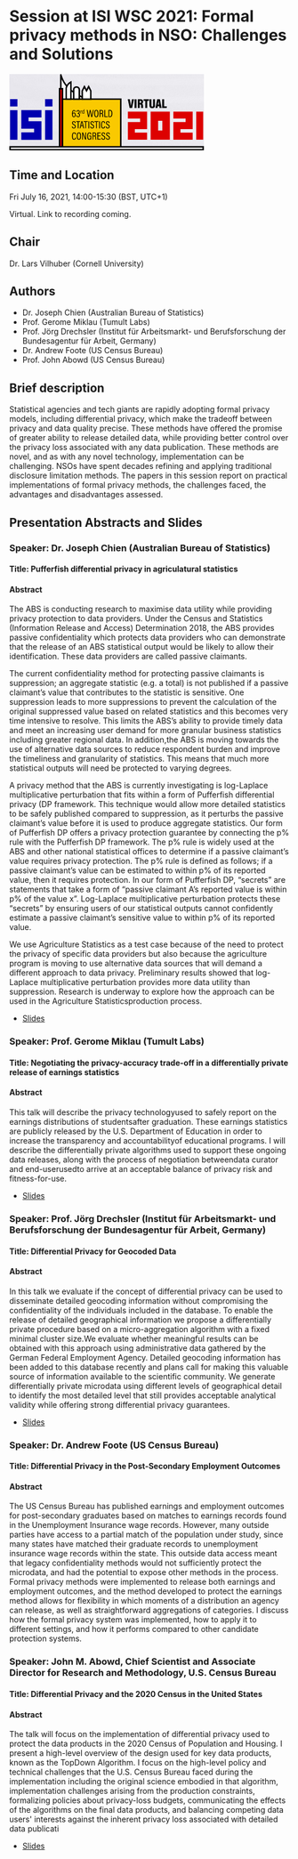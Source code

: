 # Session at ISI WSC 2021: Formal privacy methods in NSO: Challenges and Solutions

![ISI 2021 logo](isi2021.png)

## Time and Location

Fri July 16, 2021, 14:00-15:30 (BST, UTC+1)

Virtual. Link to recording coming.

## Chair

Dr. Lars Vilhuber (Cornell University)

## Authors

- Dr. Joseph Chien (Australian Bureau of Statistics)
- Prof. Gerome Miklau (Tumult Labs)
- Prof. Jörg Drechsler (Institut für Arbeitsmarkt- und Berufsforschung der Bundesagentur für Arbeit, Germany)
- Dr. Andrew Foote (US Census Bureau)
- Prof. John Abowd (US Census Bureau)

## Brief description

Statistical agencies and tech giants are rapidly adopting formal privacy models, including differential privacy, which make the tradeoff between privacy and data quality precise. These methods have offered the promise of greater ability to release detailed data, while providing better control over the privacy loss associated with any data publication. These methods are novel, and as with any novel technology, implementation can be challenging. NSOs have spent decades refining and applying traditional disclosure limitation methods. The papers in this session report on practical implementations of formal privacy methods, the challenges faced, the advantages and disadvantages assessed.

## Presentation Abstracts and Slides

### Speaker: Dr. Joseph Chien (Australian Bureau of Statistics)

#### Title: Pufferfish differential privacy in agriculatural statistics

#### Abstract

The ABS is conducting research to maximise data utility while providing privacy protection to data providers. Under the Census and Statistics (Information Release and Access) Determination 2018, the ABS provides passive confidentiality which protects data providers who can demonstrate that the release of an ABS statistical output would be likely to allow their identification. These data providers are called passive claimants. 

The current confidentiality method for protecting passive claimants is suppression; an aggregate statistic (e.g. a total) is not published if a passive claimant’s value that contributes to the statistic is sensitive. One suppression leads to more suppressions to prevent the calculation of the original suppressed value based on related statistics and this becomes very time intensive to resolve. This limits the ABS’s ability to provide timely data and meet an increasing user demand for more granular business statistics including greater regional data. In addition,the ABS is moving towards the use of alternative data sources to reduce respondent burden and improve the timeliness and granularity of statistics. This means that much more statistical outputs will need be protected to varying degrees. 

A privacy method that the ABS is currently investigating is log-Laplace multiplicative perturbation that fits within a form of Pufferfish differential privacy (DP framework. This technique would allow more detailed statistics to be safely published compared to suppression, as it perturbs the passive claimant’s value before it is used to produce aggregate statistics. Our form of Pufferfish DP offers a privacy protection guarantee by connecting the p% rule with the Pufferfish DP framework. The p% rule is widely used at the ABS and other national statistical offices to determine if a passive claimant’s value requires privacy protection. The p% rule is defined as follows; if a passive claimant’s value can be estimated to within p% of its reported value, then it requires protection. In our form of Pufferfish DP, “secrets” are statements that take a form of “passive claimant A’s reported value is within p% of the value x”. Log-Laplace multiplicative perturbation protects these “secrets” by ensuring users of our statistical outputs cannot confidently estimate a passive claimant’s sensitive value to within p% of its reported value. 

We use Agriculture Statistics as a test case because of the need to protect the privacy of specific data providers but also because the agriculture program is moving to use alternative data sources that will demand a different approach to data privacy. Preliminary results showed that log-Laplace multiplicative perturbation provides more data utility than suppression. Research is underway to explore how the approach can be used in the Agriculture Statisticsproduction process.

- [Slides](ABS_Pufferfish.pdf)

### Speaker: Prof. Gerome Miklau (Tumult Labs)

#### Title: Negotiating the privacy-accuracy trade-off in a differentially private release of earnings statistics

#### Abstract

This talk will describe the privacy technologyused to safely report on the earnings distributions of studentsafter graduation. These earnings statistics are publicly released by the U.S. Department of Education in order to increase the transparency and accountabilityof educational programs.  I will describe the differentially private algorithms used to support these ongoing data releases, along with the process of negotiation betweendata curator and end-userusedto arrive at an acceptable balance of privacy risk and fitness-for-use.

- [Slides](ISI-workshop-MIKLAU.pdf)

### Speaker: Prof. Jörg Drechsler (Institut für Arbeitsmarkt- und Berufsforschung der Bundesagentur für Arbeit, Germany)

#### Title: Differential Privacy for Geocoded Data

#### Abstract

In this talk we evaluate if the concept of differential privacy can be used to disseminate detailed geocoding information without compromising the confidentiality of the individuals included in the database. To enable the release of detailed geographical information we propose a differentially private procedure based on a micro-aggregation algorithm with a fixed minimal cluster size.We evaluate whether meaningful results can be obtained with this approach using administrative data gathered by the German Federal Employment Agency.  Detailed geocoding information has been added to this database recently and plans call for making this valuable source of information available to the scientific community. We generate differentially private microdata using different levels of geographical detail to identify the most detailed level that still provides acceptable analytical validity while offering strong differential privacy guarantees.

- [Slides](ISI_2021_Drechsler.pdf)

### Speaker: Dr. Andrew Foote (US Census Bureau)

#### Title: Differential Privacy in the Post-Secondary Employment Outcomes

#### Abstract 

The US Census Bureau has published earnings and employment outcomes for post-secondary graduates based on matches to earnings records found in the Unemployment Insurance wage records. However, many outside parties have access to a partial match of the population under study, since many states have matched their graduate records to unemployment insurance wage records within the state. This outside data access meant that legacy confidentiality methods would not sufficiently protect the microdata, and had the potential to expose other methods in the process. Formal privacy methods were implemented to release both earnings and employment outcomes, and the method developed to protect the earnings method allows for flexibility in which moments of a distribution an agency can release, as well as straightforward aggregations of categories. I discuss how the formal privacy system was implemented, how to apply it to different settings, and how it performs compared to other candidate protection systems. 


### Speaker: John M. Abowd, Chief Scientist and Associate Director for Research and Methodology, U.S. Census Bureau

#### Title: Differential Privacy and the 2020 Census in the United States

#### Abstract

The talk will focus on the implementation of differential privacy used to protect the data products in the 2020 Census of Population and Housing. I present a high-level overview of the design used for key data products, known as the TopDown Algorithm. I focus on the high-level policy and technical challenges that the U.S. Census Bureau faced during the implementation including the original science embodied in that algorithm, implementation challenges arising from the production constraints, formalizing policies about privacy-loss budgets, communicating the effects of the algorithms on the final data products, and balancing competing data users' interests against the inherent privacy loss associated with detailed data publicati

- [Slides](2021-0716-Abowd-IPS-161-WSC.pptx)
